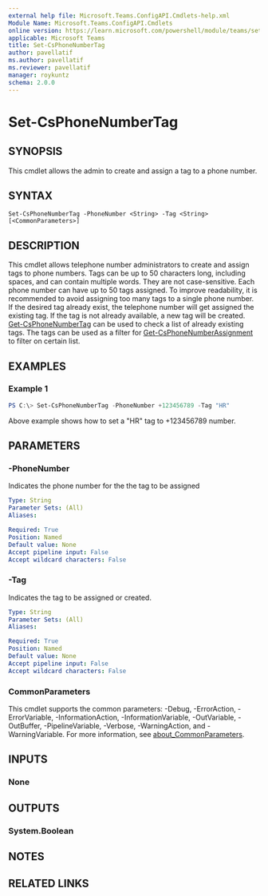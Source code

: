 ```yaml
---
external help file: Microsoft.Teams.ConfigAPI.Cmdlets-help.xml
Module Name: Microsoft.Teams.ConfigAPI.Cmdlets
online version: https://learn.microsoft.com/powershell/module/teams/set-csphonenumbertag
applicable: Microsoft Teams
title: Set-CsPhoneNumberTag
author: pavellatif
ms.author: pavellatif
ms.reviewer: pavellatif
manager: roykuntz
schema: 2.0.0
---
```


# Set-CsPhoneNumberTag

## SYNOPSIS
This cmdlet allows the admin to create and assign a tag to a phone number.

## SYNTAX

```
Set-CsPhoneNumberTag -PhoneNumber <String> -Tag <String> [<CommonParameters>]
```

## DESCRIPTION
This cmdlet allows telephone number administrators to create and assign tags to phone numbers. Tags can be up to 50 characters long, including spaces, and can contain multiple words. They are not case-sensitive. Each phone number can have up to 50 tags assigned. To improve readability, it is recommended to avoid assigning too many tags to a single phone number. If the desired tag already exist, the telephone number will get assigned the existing tag. If the tag is not already available, a new tag will be created. [Get-CsPhoneNumberTag](https://learn.microsoft.com/powershell/module/teams/get-csphonenumbertag) can be used to check a list of already existing tags. The tags can be used as a filter for [Get-CsPhoneNumberAssignment](https://learn.microsoft.com/powershell/module/teams/get-csphonenumberassignment) to filter on certain list.

## EXAMPLES

### Example 1
```powershell
PS C:\> Set-CsPhoneNumberTag -PhoneNumber +123456789 -Tag "HR"
```
Above example shows how to set a "HR" tag to +123456789 number. 

## PARAMETERS

### -PhoneNumber
Indicates the phone number for the the tag to be assigned

```yaml
Type: String
Parameter Sets: (All)
Aliases:

Required: True
Position: Named
Default value: None
Accept pipeline input: False
Accept wildcard characters: False
```

### -Tag
Indicates the tag to be assigned or created.

```yaml
Type: String
Parameter Sets: (All)
Aliases:

Required: True
Position: Named
Default value: None
Accept pipeline input: False
Accept wildcard characters: False
```


### CommonParameters
This cmdlet supports the common parameters: -Debug, -ErrorAction, -ErrorVariable, -InformationAction, -InformationVariable, -OutVariable, -OutBuffer, -PipelineVariable, -Verbose, -WarningAction, and -WarningVariable. For more information, see [about_CommonParameters](http://go.microsoft.com/fwlink/?LinkID=113216).

## INPUTS

### None

## OUTPUTS

### System.Boolean

## NOTES

## RELATED LINKS
